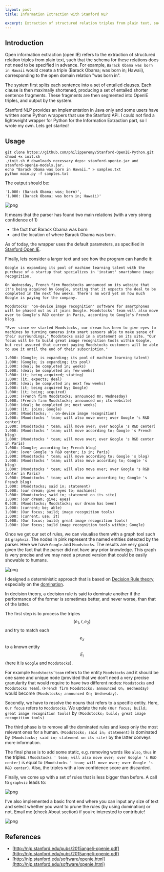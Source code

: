 ```yaml
---
layout: post
title: Information Extraction with Stanford NLP

excerpt: Extraction of structured relation triples from plain text, such that the schema for these relations does not need to be specified in advance. <br/><i>Barack Obama was born in Hawaii <b> -> </b> (Barack Obama; was born in; Hawaii)</i>
---
```


## Introduction
Open information extraction (open IE) refers to the extraction of structured relation triples from plain text, such that the schema for these relations does not need to be specified in advance. For example, `Barack Obama was born in Hawaii` would create a triple (Barack Obama; was born in; Hawaii), corresponding to the open domain relation "was born in".

The system first splits each sentence into a set of entailed clauses. Each clause is then maximally shortened, producing a set of entailed shorter sentence fragments. These fragments are then segmented into OpenIE triples, and output by the system.

Stanford NLP provides an implementation in Java only and some users have written some Python wrappers that use the Stanford API. I could not find a lightweight wrapper for Python for the Information Extraction part, so I wrote my own. Lets get started!

## Usage
```
git clone https://github.com/philipperemy/Stanford-OpenIE-Python.git
chmod +x init.sh
./init.sh # downloads necessary deps: stanford-openie.jar and stanford-openie-models.jar.
echo "Barack Obama was born in Hawaii." > samples.txt
python main.py -f samples.txt
```

The output should be:

```
'1.000: (Barack Obama; was; born)', 
'1.000: (Barack Obama; was born in; Hawaii)'
```

![png](hello4.png)

It means that the parser has found two main relations (with a very strong confidence of 1)

- the fact that Barack Obama was born 
- and the location of where Barack Obama was born.

As of today, the wrapper uses the default parameters, as specified in [Stanford Open IE](http://nlp.stanford.edu/software/openie.html).

Finally, lets consider a larger text and see how the program can handle it:

```
Google is expanding its pool of machine learning talent with the purchase of a startup that specializes in 'instant' smartphone image recognition.

On Wednesday, French firm Moodstocks announced on its website that it's being acquired by Google, stating that it expects the deal to be completed in the next few weeks. There's no word yet on how much Google is paying for the company.

Moodstocks' "on-device image recognition" software for smartphones will be phased out as it joins Google. Moodstocks' team will also move over to Google's R&D center in Paris, according to Google's French blog. 

"Ever since we started Moodstocks, our dream has been to give eyes to machines by turning cameras into smart sensors able to make sense of their surroundings," Moodstocks said in a statement on its site. "Our focus will be to build great image recognition tools within Google, but rest assured that current paying Moodstocks customers will be able to use it until the end of their subscription."
```

```
1.000: (Google; is expanding; its pool of machine learning talent)
1.000: (Google; is expanding; its pool)
1.000: (deal; be completed in; weeks)
1.000: (deal; be completed in; few weeks)
1.000: (it; being acquired; stating)
1.000: (it; expects; deal)
1.000: (deal; be completed in; next few weeks)
1.000: (it; being acquired by; Google)
1.000: (it; being; acquired)
1.000: (French firm Moodstocks; announced On; Wednesday)
1.000: (French firm Moodstocks; announced on; its website)
1.000: (deal; be completed in; next weeks)
1.000: (it; joins; Google)
1.000: (Moodstocks; '; on-device image recognition)
1.000: (Moodstocks ' team; will also move over; over Google 's R&D center)
1.000: (Moodstocks ' team; will move over; over Google 's R&D center)
1.000: (Moodstocks ' team; will move according to; Google 's French blog)
1.000: (Moodstocks ' team; will move over; over Google 's R&D center in Paris)
1.000: (Google; according to; French blog)
1.000: (over Google 's R&D center; is in; Paris)
1.000: (Moodstocks ' team; will move according to; Google 's blog)
1.000: (Moodstocks ' team; will also move according to; Google 's blog)
1.000: (Moodstocks ' team; will also move over; over Google 's R&D center in Paris)
1.000: (Moodstocks ' team; will also move according to; Google 's French blog)
1.000: (Moodstocks; said in; statement)
1.000: (our dream; give eyes to; machines)
1.000: (Moodstocks; said in; statement on its site)
1.000: (our dream; give; eyes)
0.530: (Moodstocks; Moodstocks; our dream has been)
1.000: (current; be; able)
1.000: (Our focus; build; image recognition tools)
1.000: (current; use; it)
1.000: (Our focus; build; great image recognition tools)
1.000: (Our focus; build image recognition tools within; Google)
```

Once we get our set of rules, we can visualise them with a graph tool such as `graphviz`. The nodes in pink represent the named entities detected by the parser. Here we have `Google` and `Moodstocks`. The results are very good given the fact that the parser did not have any prior knowledge. This graph is very precise and we may need a pruned version that could be easily showable to humans.

![png](hello2.png)

I designed a deterministic approach that is based on [Decision Rule theory](https://en.wikipedia.org/wiki/Decision_rule), especially on the [domination](https://en.wikipedia.org/wiki/Dominating_decision_rule).

In decision theory, a decision rule is said to dominate another if the performance of the former is sometimes better, and never worse, than that of the latter.

The first step is to process the triples $$(e_1, r, e_2)$$ and try to match each $$e_x$$ to a known entity $$E_i$$ (here it is `Google` and `Moodstocks`).

For example `Moodstocks’team` refers to the entity `Moodstocks` and it should be one same and unique node (provided that we don’t need a very precise granularity that would require to have two different nodes: `Moodstocks` and `Moodstocks Team`). `(French firm Moodstocks; announced On; Wednesday)` would become `(Moodstocks; announced On; Wednesday)`.

Secondly, we have to resolve the nouns that refers to a specific entity. Here, `Our focus` refers to `Moodstocks`. We update the rule `(Our focus; build; great image recognition tools)` by `(Moodstocks; build; great image recognition tools)`

The third phase is to remove all the dominated rules and keep only the most relevant ones for a human. `(Moodstocks; said in; statement)` is dominated by `(Moodstocks; said in; statement on its site)` by the latter conveys more information.

The final phase is to add some static, e.g. removing words like `also`, `thus` in the triples. `(Moodstocks ' team; will also move over; over Google 's R&D center)` is equal to `(Moodstocks ' team; will move over; over Google 's R&D center)`. Also, the triples with a low confidence score are discarded.

Finally, we come up with a set of rules that is less bigger than before. A call to `graphviz` leads to:

![png](hello.png)

I’ve also implemented a basic front end where you can input any size of text and select whether you want to prune the rules (by using domination) or not. Email me (check About section) if you’re interested to contribute!

![png](hello3.png)

## References

- [http://nlp.stanford.edu/pubs/2015angeli-openie.pdf](http://nlp.stanford.edu/pubs/2015angeli-openie.pdf)
- [http://nlp.stanford.edu/software/openie.html](http://nlp.stanford.edu/software/openie.html)
